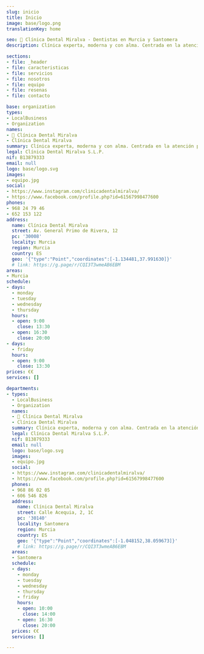 ```yaml
---
slug: inicio
title: Inicio
image: base/logo.png
translationKey: home

seo: 🦷 Clínica Dental Miralva - Dentistas en Murcia y Santomera
description: Clínica experta, moderna y con alma. Centrada en la atención personalizada, escuchando necesidades y preocupaciones para elegir el mejor tratamiento.

sections:
- file: _header
- file: caracteristicas
- file: servicios
- file: nosotros
- file: equipo
- file: resenas
- file: contacto

base: organization
types:
- LocalBusiness
- Organization
names:
- 🦷 Clínica Dental Miralva
- Clínica Dental Miralva
summary: Clínica experta, moderna y con alma. Centrada en la atención personalizada, escuchando necesidades y preocupaciones para elegir el mejor tratamiento.
legal: Clínica Dental Miralva S.L.P.
nif: B13879333
email: null
logo: base/logo.svg
images:
- equipo.jpg
social:
- https://www.instagram.com/clinicadentalmiralva/
- https://www.facebook.com/profile.php?id=61567998477600
phones:
- 968 24 79 46
- 652 153 122
address:
  name: Clínica Dental Miralva
  street: Av. General Primo de Rivera, 12
  pc: '30008'
  locality: Murcia
  region: Murcia
  country: ES
  geo: '{"type":"Point","coordinates":[-1.134481,37.991630]}'
  # link: https://g.page/r/CQI3T3wmeAB6EBM
areas:
- Murcia
schedule:
- days:
  - monday
  - tuesday
  - wednesday
  - thursday
  hours:
  - open: 9:00
    close: 13:30
  - open: 16:30
    close: 20:00
- days:
  - friday
  hours:
  - open: 9:00
    close: 13:30
prices: €€
services: []

departments:
- types:
  - LocalBusiness
  - Organization
  names:
  - 🦷 Clínica Dental Miralva
  - Clínica Dental Miralva
  summary: Clínica experta, moderna y con alma. Centrada en la atención personalizada, escuchando necesidades y preocupaciones para elegir el mejor tratamiento.
  legal: Clínica Dental Miralva S.L.P.
  nif: B13879333
  email: null
  logo: base/logo.svg
  images:
  - equipo.jpg
  social:
  - https://www.instagram.com/clinicadentalmiralva/
  - https://www.facebook.com/profile.php?id=61567998477600
  phones:
  - 968 86 02 05
  - 606 546 826
  address:
    name: Clínica Dental Miralva
    street: Calle Acequia, 2, 1C
    pc: '30140'
    locality: Santomera
    region: Murcia
    country: ES
    geo: '{"type":"Point","coordinates":[-1.048152,38.059673]}'
    # link: https://g.page/r/CQI3T3wmeAB6EBM
  areas:
  - Santomera
  schedule:
  - days:
    - monday
    - tuesday
    - wednesday
    - thursday
    - friday
    hours:
    - open: 10:00
      close: 14:00
    - open: 16:30
      close: 20:00
  prices: €€
  services: []

---
```

